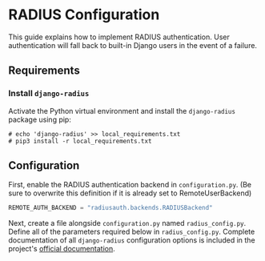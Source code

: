 # RADIUS Configuration

This guide explains how to implement RADIUS authentication. User authentication
will fall back to built-in Django users in the event of a failure.

## Requirements

### Install `django-radius`

Activate the Python virtual environment and install the `django-radius`
package using pip:

```no-highlight
# echo 'django-radius' >> local_requirements.txt
# pip3 install -r local_requirements.txt
```

## Configuration

First, enable the RADIUS authentication backend in `configuration.py`. (Be
sure to overwrite this definition if it is already set to RemoteUserBackend)

```python
REMOTE_AUTH_BACKEND = "radiusauth.backends.RADIUSBackend"
```

Next, create a file alongside `configuration.py` named `radius_config.py`.
Define all of the parameters required below in `radius_config.py`. Complete
documentation of all `django-radius` configuration options is included in
the project's [official
documentation](http://robgolding.github.io/django-radius/).
